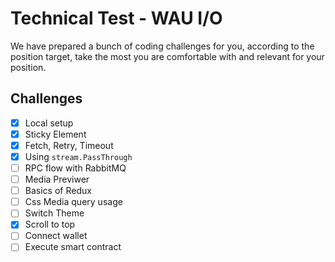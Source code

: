 # Technical Test - WAU I/O #


We have prepared a bunch of coding challenges for you, according to the position target, take the most you are comfortable with and relevant for your position.


## Challenges ##

- [x] Local setup
- [x] Sticky Element
- [x] Fetch, Retry, Timeout
- [x] Using `stream.PassThrough`
- [ ] RPC flow with RabbitMQ
- [ ] Media Previwer
- [ ] Basics of Redux
- [ ] Css Media query usage
- [ ] Switch Theme
- [x] Scroll to top
- [ ] Connect wallet
- [ ] Execute smart contract